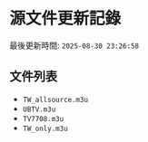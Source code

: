 # 源文件更新記錄

最後更新時間: `2025-08-30 23:26:58`

## 文件列表
- `TW_allsource.m3u`
- `UBTV.m3u`
- `TV7708.m3u`
- `TW_only.m3u`
